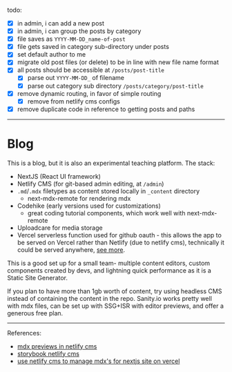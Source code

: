 todo:

- [x] in admin, i can add a new post
- [x] in admin, i can group the posts by category
- [x] file saves as `YYYY-MM-DD_name-of-post`
- [x] file gets saved in category sub-directory under posts
- [x] set default author to me
- [x] migrate old post files (or delete) to be in line with new file name format
- [x] all posts should be accessible at `/posts/post-title`
  - [x] parse out `YYYY-MM-DD_` of filename
  - [x] parse out category sub directory `/posts/category/post-title`
- [x] remove dynamic routing, in favor of simple routing
  - [x] remove from netlify cms configs
- [x] remove duplicate code in reference to getting posts and paths

---

# Blog

This is a blog, but it is also an experimental teaching platform. The stack:

- NextJS (React UI framework)
- Netlify CMS (for git-based admin editing, at `/admin`)
- `.md`/`.mdx` filetypes as content stored locally in `_content` directory
  - next-mdx-remote for rendering mdx
- Codehike (early versions used for customizations)
  - great coding tutorial components, which work well with next-mdx-remote
- Uploadcare for media storage
- Vercel serverless function used for github oauth - this allows the app to be served on Vercel rather than Netlify (due to netlify cms), technically it could be served anywhere, [see more](https://www.netlifycms.org/docs/external-oauth-clients/).

This is a good set up for a small team- multiple content editors, custom components created by devs, and lightning quick performance as it is a Static Site Generator.

If you plan to have more than 1gb worth of content, try using headless CMS instead of containing the content in the repo. Sanity.io works pretty well with mdx files, can be set up with SSG+ISR with editor previews, and offer a generous free plan.

---

References:

- [mdx previews in netlify cms](https://zslabs.com/articles/mdx-previews-in-netlify-cms)
- [storybook netlify cms](https://storybook.js.org/blog/storybook-netlify-cms/)
- [use netlify cms to manage mdx's for nextjs site on vercel](https://anaecha.com/blog/use-netlify-cms-mdx-nextjs-vercel)
